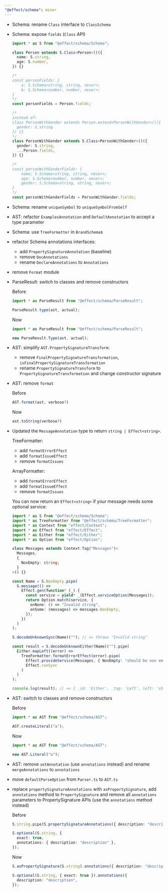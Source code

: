 ```yaml
---
"@effect/schema": minor
---
```


- Schema: rename `Class` interface to `ClassSchema`

- Schema: expose `fields` (`Class` API)

  ```ts
  import * as S from "@effect/schema/Schema";

  class Person extends S.Class<Person>()({
    name: S.string,
    age: S.number,
  }) {}

  /*
  const personFields: {
      a: S.Schema<string, string, never>;
      b: S.Schema<number, number, never>;
  }
  */
  const personFields = Person.fields;

  /*
  instead of:
  class PersonWithGender extends Person.extend<PersonWithGender>()({
    gender: S.string
  }) {}
  */
  class PersonWithGender extends S.Class<PersonWithGender>()({
    gender: S.string,
    ...Person.fields,
  }) {}

  /*
  const personWithGenderFields: {
      name: S.Schema<string, string, never>;
      age: S.Schema<number, number, never>;
      gender: S.Schema<string, string, never>;
  }
  */
  const personWithGenderFields = PersonWithGender.fields;
  ```

- Schema: rename `uniqueSymbol` to `uniqueSymbolFromSelf`

- AST: refactor `ExamplesAnnotation` and `DefaultAnnotation` to accept a type parameter

- Schema: use `TreeFormatter` in `BrandSchema`s

- refactor Schema annotations interfaces:

  - add `PropertySignatureAnnotation` (baseline)
  - remove `DocAnnotations`
  - rename `DeclareAnnotations` to `Annotations`

- remove `Format` module

- ParseResult: switch to classes and remove constructors

  Before

  ```ts
  import * as ParseResult from "@effect/schema/ParseResult";

  ParseResult.type(ast, actual);
  ```

  Now

  ```ts
  import * as ParseResult from "@effect/schema/ParseResult";

  new ParseResult.Type(ast, actual);
  ```

- AST: simplify `AST.PropertySignatureTransform`:

  - remove `FinalPropertySignatureTransformation`, `isFinalPropertySignatureTransformation`
  - rename `PropertySignatureTransform` to `PropertySignatureTransformation` and change constructor signature

- AST: remove `format`

  Before

  ```ts
  AST.format(ast, verbose?)
  ```

  Now

  ```ts
  ast.toString(verbose?)
  ```

- Updated the `MessageAnnotation` type to return `string | Effect<string>`.

  TreeFormatter:

  - add `formatErrorEffect`
  - add `formatIssueEffect`
  - remove `formatIssues`

  ArrayFormatter:

  - add `formatErrorEffect`
  - add `formatIssueEffect`
  - remove `formatIssues`

  You can now return an `Effect<string>` if your message needs some optional service:

  ```ts
  import * as S from "@effect/schema/Schema";
  import * as TreeFormatter from "@effect/schema/TreeFormatter";
  import * as Context from "effect/Context";
  import * as Effect from "effect/Effect";
  import * as Either from "effect/Either";
  import * as Option from "effect/Option";

  class Messages extends Context.Tag("Messages")<
    Messages,
    {
      NonEmpty: string;
    }
  >() {}

  const Name = S.NonEmpty.pipe(
    S.message(() =>
      Effect.gen(function* (_) {
        const service = yield* _(Effect.serviceOption(Messages));
        return Option.match(service, {
          onNone: () => "Invalid string",
          onSome: (messages) => messages.NonEmpty,
        });
      })
    )
  );

  S.decodeUnknownSync(Name)(""); // => throws "Invalid string"

  const result = S.decodeUnknownEither(Name)("").pipe(
    Either.mapLeft((error) =>
      TreeFormatter.formatErrorEffect(error).pipe(
        Effect.provideService(Messages, { NonEmpty: "should be non empty" }),
        Effect.runSync
      )
    )
  );

  console.log(result); // => { _id: 'Either', _tag: 'Left', left: 'should be non empty' }
  ```

- AST: switch to classes and remove constructors

  Before

  ```ts
  import * as AST from "@effect/schema/AST";

  AST.createLiteral("a");
  ```

  Now

  ```ts
  import * as AST from "@effect/schema/AST";

  new AST.Literal("a");
  ```

- AST: remove `setAnnotation` (use `annotations` instead) and rename `mergeAnnotations` to `annotations`

- move `defaultParseOption` from `Parser.ts` to `AST.ts`

- replace `propertySignatureAnnotations` with `asPropertySignature`, add `annotations` method to `PropertySignature` and
  remove all `annotations` parameters to PropertySignature APIs (use the `annotations` method instead)

  Before

  ```ts
  S.string.pipe(S.propertySignatureAnnotations({ description: "description" }));

  S.optional(S.string, {
    exact: true,
    annotations: { description: "description" },
  });
  ```

  Now

  ```ts
  S.asPropertySignature(S.string).annotations({ description: "description" });

  S.optional(S.string, { exact: true }).annotations({
    description: "description",
  });
  ```
